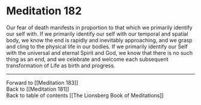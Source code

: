# Meditation 182

Our fear of death manifests in proportion to that which we primarily identify our self with. If we primarily identify our self with our temporal and spatial body, we know the end is rapidly and inevitably approaching, and we grasp and cling to the physical life in our bodies. If we primarily identify our Self with the universal and eternal Spirit and God, we know that there is no such thing as an end, and we celebrate and welcome each subsequent transformation of Life as birth and progress.

___

Forward to [[Meditation 183]]  
Back to [[Meditation 181]]  
Back to table of contents [[The Lionsberg Book of Meditations]]  